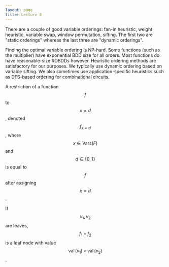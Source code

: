 ```yaml
---
layout: page
title: Lecture 8
---
```


<script type="text/javascript" async src="https://cdnjs.cloudflare.com/ajax/libs/mathjax/2.7.5/latest.js?config=TeX-MML-AM_CHTML" async></script> 

There are a couple of good variable orderings: fan-in heuristic, weight heuristic, variable swap, window permutation, sifting. The first two are "static orderings" whereas the last three are "dynamic orderings".

Finding the optimal variable ordering is NP-hard. Some functions (such as the multiplier) have exponential BDD size for all orders. Most functions do have reasonable-size ROBDDs however. Heuristic ordering methods are satisfactory for our purposes. We typically use dynamic ordering based on variable sifting. We also sometimes use application-specific heuristics such as DFS-based ordering for combinational circuits.

A restriction of a function $$f$$ to $$x=d$$, denoted $$f_{x=d}$$, where $$x\in\mathsf{Vars}(F)$$ and $$d\in\{0,1\}$$ is equal to $$f$$ after assigning $$x=d$$.

If $$v_1,v_2$$ are leaves, $$f_1\circ f_2$$ is a leaf node with value $$\operatorname{val}(v_1)\circ\operatorname{val}(v_2)$$.